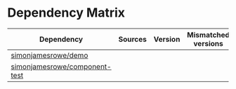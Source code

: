 # Dependency Matrix

Dependency | Sources | Version | Mismatched versions
---------- | ------- | ------- | -------------------
[simonjamesrowe/demo](https://github.com/simonjamesrowe/demo.git) |  | []() | 
[simonjamesrowe/component-test](https://github.com/simonjamesrowe/component-test.git) |  | []() | 
